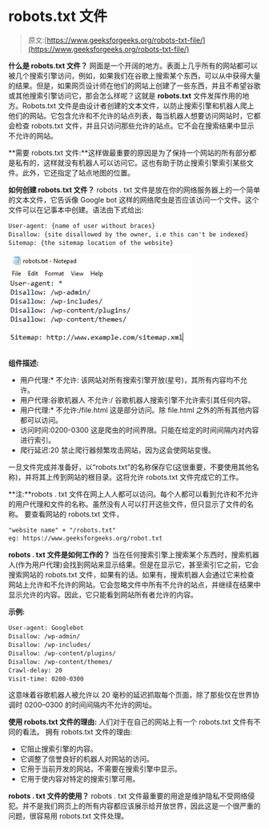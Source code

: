 # robots.txt 文件

> 原文:[https://www.geeksforgeeks.org/robots-txt-file/](https://www.geeksforgeeks.org/robots-txt-file/)

**什么是 robots.txt 文件？**
网面是一个开阔的地方。表面上几乎所有的网站都可以被几个搜索引擎访问，例如，如果我们在谷歌上搜索某个东西，可以从中获得大量的结果。但是，如果网页设计师在他们的网站上创建了一些东西，并且不希望谷歌或其他搜索引擎访问它，那会怎么样呢？这就是 **robots.txt** 文件发挥作用的地方。Robots.txt 文件是由设计者创建的文本文件，以防止搜索引擎和机器人爬上他们的网站。它包含允许和不允许的站点列表，每当机器人想要访问网站时，它都会检查 robots.txt 文件，并且只访问那些允许的站点。它不会在搜索结果中显示不允许的网站。

**需要 robots.txt 文件:**这样做最重要的原因是为了保持一个网站的所有部分都是私有的，这样就没有机器人可以访问它。这也有助于防止搜索引擎索引某些文件。此外，它还指定了站点地图的位置。

**如何创建 robots.txt 文件？**
robots . txt 文件是放在你的网络服务器上的一个简单的文本文件，它告诉像 Google bot 这样的网络爬虫是否应该访问一个文件。这个文件可以在记事本中创建。语法由下式给出:

```html
User-agent: {name of user without braces}
Disallow: {site disallowed by the owner, i.e this can't be indexed}
Sitemap: {the sitemap location of the website}

```

![](img/fed4fb2fb7766a3f0574eb7d1bc4bd1c.png)

**组件描述:**

*   用户代理:*
    不允许:
    该网站对所有搜索引擎开放(星号)，其所有内容均不允许。
*   用户代理:谷歌机器人
    不允许:/
    谷歌机器人搜索引擎不允许索引其任何内容。
*   用户代理:*
    不允许:/file.html
    这是部分访问。除 file.html 之外的所有其他内容都可以访问。
*   访问时间:0200-0300
    这是爬虫的时间界限。只能在给定的时间间隔内对内容进行索引。
*   爬行延迟:20
    禁止爬行器频繁攻击网站，因为这会使网站变慢。

一旦文件完成并准备好，以“robots.txt”的名称保存它(这很重要，不要使用其他名称)，并将其上传到网站的根目录。这将允许 robots.txt 文件完成它的工作。

**注:**robots . txt 文件在网上人人都可以访问。每个人都可以看到允许和不允许的用户代理和文件的名称。虽然没有人可以打开这些文件，但只显示了文件的名称。
要查看网站的 robots.txt 文件，

```html
"website name" + "/robots.txt"
eg: https://www.geeksforgeeks.org/robot.txt

```

**robots . txt 文件是如何工作的？**
当在任何搜索引擎上搜索某个东西时，搜索机器人(作为用户代理)会找到网站来显示结果。但是在显示它，甚至索引它之前，它会搜索网站的 robots.txt 文件，如果有的话。如果有，搜索机器人会通过它来检查网站上允许和不允许的网站。它会忽略文件中所有不允许的站点，并继续在结果中显示允许的内容。因此，它只能看到网站所有者允许的内容。

**示例:**

```html
User-agent: Googlebot
Disallow: /wp-admin/
Disallow: /wp-includes/
Disallow: /wp-content/plugins/
Disallow: /wp-content/themes/
Crawl-delay: 20
Visit-time: 0200-0300

```

这意味着谷歌机器人被允许以 20 毫秒的延迟抓取每个页面，除了那些仅在世界协调时 0200–0300 的时间间隔内不允许的网址。

**使用 robots.txt 文件的理由:**
人们对于在自己的网站上有一个 robots.txt 文件有不同的看法。
拥有 robots.txt 文件的理由:

*   它阻止搜索引擎的内容。
*   它调整了信誉良好的机器人对网站的访问。
*   它用于当前开发的网站，不需要在搜索引擎中显示。
*   它用于使内容对特定的搜索引擎可用。

**robots . txt 文件的使用？**
robots . txt 文件最重要的用途是维护隐私不受网络侵犯。并不是我们网页上的所有内容都应该展示给开放世界，因此这是一个很严重的问题，很容易用 robots.txt 文件处理。